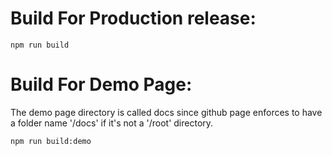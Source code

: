 # Build For Production release:

```
npm run build
```

# Build For Demo Page:
The demo page directory is called docs since github page enforces to have a folder name '/docs' if it's not a '/root' directory.

```
npm run build:demo
```
